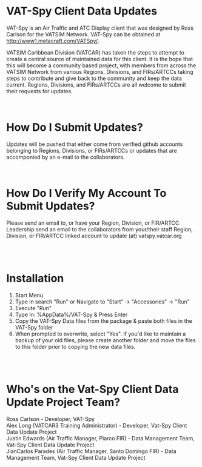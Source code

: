 # VAT-Spy Client Data Updates

VAT-Spy is an Air Traffic and ATC Display client that was designed by Ross Carlson for the VATSIM Network. VAT-Spy can be obtained at http://www1.metacraft.com/VATSpy/.

VATSIM Caribbean Division (VATCAR) has taken the steps to attempt to create a central source of maintained data for this client. It is the hope that this will become a community based project, with members from across the VATSIM Network from various Regions, Divisions, and FIRs/ARTCCs taking steps to contribute and give back to the community and keep the data current. Regions, Divisions, and FIRs/ARTCCs are all welcome to submit their requests for updates.

<br>

# How Do I Submit Updates?

Updates will be pushed that either come from verified github accounts belonging to Regions, Divisions, or FIRs/ARTCCs or updates that are accomponied by an e-mail to the collaborators.

<br>

# How Do I Verify My Account To Submit Updates?

Please send an email to, or have your Region, Division, or FIR/ARTCC Leadership send an email to the collaborators from your/their staff Region, Division, or FIR/ARTCC linked account to update (at) vatspy.vatcar.org

<br>
<br>

# Installation

1) Start Menu
2) Type in search "Run" or Navigate to "Start" -> "Accessories" -> "Run"
3) Execute "Run"
4) Type In: %AppData%/VAT-Spy & Press Enter
5) Copy the VAT-Spy Data files from the package & paste both files in the VAT-Spy folder
6) When prompted to overwrite, select "Yes". If you'd like to maintain a backup of your old files, please create another folder and move the files to this folder prior to copying the new data files.


<br>
<br>

# Who's on the Vat-Spy Client Data Update Project Team?

Ross Carlson - Developer, VAT-Spy <br>
Alex Long (VATCAR3 Training Administrator) - Developer, Vat-Spy Client Data Update Project<br>
Justin Edwards (Air Traffic Manager, Piarco FIR) - Data Management Team, Vat-Spy Client Data Update Project<br>
JianCarlos Parades (Air Traffic Manager, Santo Domingo FIR) - Data Management Team, Vat-Spy Client Data Update Project<br>

